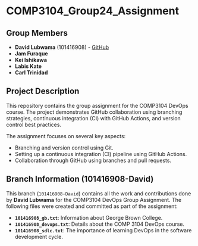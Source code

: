 # COMP3104_Group24_Assignment

## Group Members
- **David Lubwama** (101416908) - [GitHub](https://github.com/LubwamaDavid)
- **Jam Furaque** 
- **Kei Ishikawa** 
- **Labis Kate** 
- **Carl Trinidad** 

## Project Description
This repository contains the group assignment for the COMP3104 DevOps course. The project demonstrates GitHub collaboration using branching strategies, continuous integration (CI) with GitHub Actions, and version control best practices.

The assignment focuses on several key aspects:
- Branching and version control using Git.
- Setting up a continuous integration (CI) pipeline using GitHub Actions.
- Collaboration through GitHub using branches and pull requests.

## Branch Information (101416908-David)
This branch (`101416908-David`) contains all the work and contributions done by **David Lubwama** for the COMP3104 DevOps Group Assignment. The following files were created and committed as part of the assignment:

- **`101416908_gb.txt`**: Information about George Brown College.
- **`101416908_devops.txt`**: Details about the COMP 3104 DevOps course.
- **`101416908_sdlc.txt`**: The importance of learning DevOps in the software development cycle.

